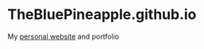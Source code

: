 # TheBluePineapple.github.io
My [personal website](https://thebluepineapple.github.io/) and portfolio
